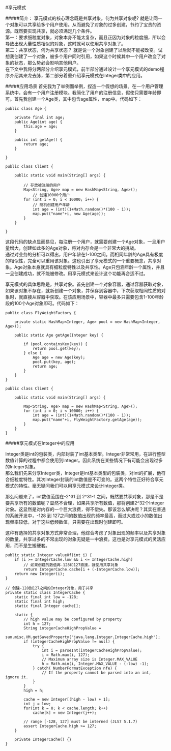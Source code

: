 #享元模式

#####简介：
享元模式的核心理念既是共享对象。何为共享对象呢? 就是让同一个对象可以共享给多个用户使用。从而避免了对象的过多创建，节约了宝贵的资源。既然要实现共享，就必须满足几个条件。  
第一：要求细粒度对象，对象本身不能太复杂，而且正因为对象的粒度细，所以会导致出现大量性质相似的对象，这时就可以使用共享对象了。  
第二：共享状态，何为共享状态？ 就是说一个对象创建了以后就不能被改变。试想我创建了一个对象，被多个用户同时引用，如果这个时候其中一个用户改变了对象的状态，那么势必会影响其他用户。  
在下文中我将分两部分介绍享元模式，前半部分通过设计一个享元模式的demo程序介绍其来龙去脉，第二部分着重介绍享元模式在Integer类中的应用。

#####应用场景
首先我为了举例而举例，捏造一个假想的场景。在一个用户管理系统中，会有一个用户注册模块。我简化了用户的注册信息，假使只需要年龄即可。首先我创建一个Age类，其中包含age属性，map中。代码如下：  
```
public class Age {

	private final int age;
	public Age(int age) {
		this.age = age;
	}

	public int getAge() {
		return age;
	}

}

public class Client {

	public static void main(String[] args) {
		
        // 存放被注册的用户
		Map<String, Age> map = new HashMap<String, Age>();
			// 创建10000个用户
		for (int i = 0; i < 10000; i++) {
        	// 随机创建用户年龄
			int age = (int)(1+Math.random()*(100 - 1));
			map.put("name"+i, new Age(age));
		}
	}

}
```

这段代码的缺点显而易见，每注册一个用户，就需要创建一个Age对象，一旦用户量增大，创建如此多的Age对象，将对内存会是一个非常大的挑战。   
通过对业务的分析可以得出，用户年龄在1-100之间。而相同年龄的Age具有极度的相似性，完全可以重用该对象。这也引出了享元模式的一个重要概念，共享对象。Age对象本身就具有细粒度特性以及共享性。Age只包涵年龄一个属性，并且一旦创建成功，就不能被修改。用享元模式来设计这个功能再合适不过。  

享元模式的具体思路是，共享对象。首先创建一个对象容器，通过容器获取对象，如果该对象不存在，就新创建一个对象，并保存到容器中，下次获取相同性质的对象时，就直接从容器中获取。在该应用场景中，容器中最多只需要包含1-100年龄段的100个Age对象即可。代码如下：  

```
public class FlyWeightFactory {

	private static HashMap<Integer, Age> pool = new HashMap<Integer, Age>();
	
	public static Age getAge(Integer key) {
		
		if (pool.containsKey(key)) {
			return pool.get(key);
		} else {
			Age age = new Age(key);
			pool.put(key, age);
			return age;
		}
	}
}

public class Client {

	public static void main(String[] args) {
    
		Map<String, Age> map = new HashMap<String, Age>();
		for (int i = 0; i < 10000; i++) {
			int age = (int)(1+Math.random()*(100 - 1));
			map.put("name"+i, FlyWeightFactory.getAge(age));
		}
	}
}
```

#####享元模式在Integer中的应用

Integer类是int的包装类，内部封装了int基本类型。Integer非常常用，在进行整型数值计算的过程中都会使用到Integer。因此系统在某些情况下有可能会出现过多的Integer对象。  
那么我们先来分享Integer类，Integer是int基本类型的包装类，对int的扩展，他符合细粒度特性。其次Integer封装的int数值是不可变的。这两个特性正好符合享元模式的特性。毫无疑问我们可以用享元模式来设计Integer类。  

那么问题来了，int数值范围在-2^31 到 2^31-1 之间，既然要共享对象，那是不是要共享所有的数值呢？显然不合理，如果共享所有数值，那将创建2^32个Integer对象。这显然是对内存的一个巨大浪费，得不偿失。那该怎么解决呢？其实在普通的系统开发中，-128 到 127之间的数值出现的频率最高，而过大或过小的数值出现频率较低，对于这些低频数值，只需要在出现时创建即可。  

这种有选择的共享对象方式非常合理，他综合考虑了对象出现的频率以及共享对象的数量，共享过多的不常出现的对象无疑是一中浪费。这也是对享元模式的灵活应用，而不是生搬硬套。  

```
public static Integer valueOf(int i) {
    if (i >= IntegerCache.low && i <= IntegerCache.high)
    	// 如果创建的数值再-128和127直接，就使用共享对象
        return IntegerCache.cache[i + (-IntegerCache.low)];
    return new Integer(i);
}

// 创建-128到127之间的Integer对象，用于共享
private static class IntegerCache {
    static final int low = -128;
    static final int high;
    static final Integer cache[];

    static {
        // high value may be configured by property
        int h = 127;
        String integerCacheHighPropValue =
            sun.misc.VM.getSavedProperty("java.lang.Integer.IntegerCache.high");
        if (integerCacheHighPropValue != null) {
            try {
                int i = parseInt(integerCacheHighPropValue);
                i = Math.max(i, 127);
                // Maximum array size is Integer.MAX_VALUE
                h = Math.min(i, Integer.MAX_VALUE - (-low) -1);
            } catch( NumberFormatException nfe) {
                // If the property cannot be parsed into an int, ignore it.
            }
        }
        high = h;

        cache = new Integer[(high - low) + 1];
        int j = low;
        for(int k = 0; k < cache.length; k++)
            cache[k] = new Integer(j++);

        // range [-128, 127] must be interned (JLS7 5.1.7)
        assert IntegerCache.high >= 127;
    }

    private IntegerCache() {}
}

```
















